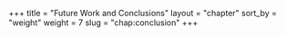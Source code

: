 +++
title = "Future Work and Conclusions"
layout = "chapter"
sort_by = "weight"
weight = 7
slug = "chap:conclusion"
+++